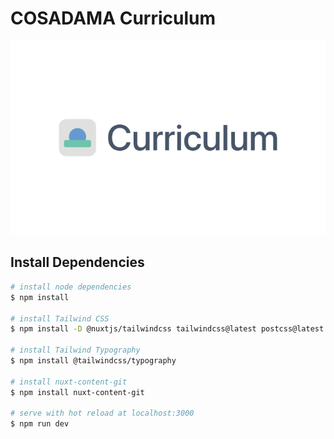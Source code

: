 # COSADAMA Curriculum

![Curriculum Site Image](./static/og_image.png)

## Install Dependencies

```bash
# install node dependencies
$ npm install

# install Tailwind CSS
$ npm install -D @nuxtjs/tailwindcss tailwindcss@latest postcss@latest autoprefixer@latest

# install Tailwind Typography
$ npm install @tailwindcss/typography

# install nuxt-content-git
$ npm install nuxt-content-git

# serve with hot reload at localhost:3000
$ npm run dev
```
